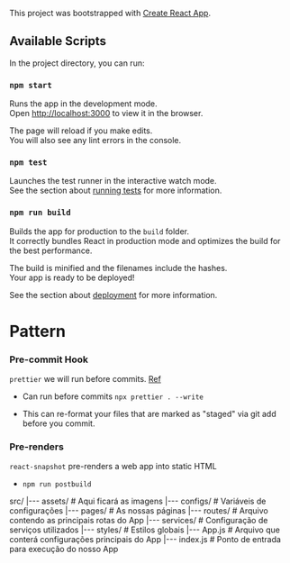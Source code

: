 This project was bootstrapped with [Create React App](https://github.com/facebook/create-react-app).

## Available Scripts

In the project directory, you can run:

### `npm start`

Runs the app in the development mode.<br />
Open [http://localhost:3000](http://localhost:3000) to view it in the browser.

The page will reload if you make edits.<br />
You will also see any lint errors in the console.

### `npm test`

Launches the test runner in the interactive watch mode.<br />
See the section about [running tests](https://facebook.github.io/create-react-app/docs/running-tests) for more information.

### `npm run build`

Builds the app for production to the `build` folder.<br />
It correctly bundles React in production mode and optimizes the build for the best performance.

The build is minified and the filenames include the hashes.<br />
Your app is ready to be deployed!

See the section about [deployment](https://facebook.github.io/create-react-app/docs/deployment) for more information.


# Pattern

### Pre-commit Hook

`prettier` we will run before commits. [Ref](https://prettier.io/)

* Can run before commits `npx prettier . --write`

* This can re-format your files that are marked as "staged" via git add before you commit.

### Pre-renders

`react-snapshot` pre-renders a web app into static HTML
* `npm run postbuild`


src/
 |--- assets/   # Aqui ficará as imagens
 |--- configs/  # Variáveis de configurações
 |--- pages/    # As nossas páginas
 |--- routes/   # Arquivo contendo as principais rotas do App
 |--- services/ # Configuração de serviços utilizados
 |--- styles/   # Estilos globais
 |--- App.js    # Arquivo que conterá configurações principais do App
 |--- index.js  # Ponto de entrada para execução do nosso App
